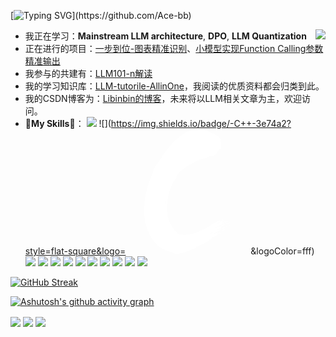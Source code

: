 [![Typing SVG](https://readme-typing-svg.demolab.com/?lines=I'm+Libinbin;Someone+who+plans+to+be+a+senior+algorithm+engineer;Welcome+to+my+repo;)](https://github.com/Ace-bb)

<a href="#">
  <img align="right" src="https://github-readme-stats.vercel.app/api?username=Ace-bb&count_private=true&show_icons=true&bg_color=15,f2f7fd,E0EAFC" />
</a>

- 我正在学习：**Mainstream LLM architecture**, **DPO**, **LLM Quantization**
- 正在进行的项目：[一步到位-图表精准识别](https://github.com/Ace-bb/LLM-based-graph-tool)、[小模型实现Function Calling参数精准输出](https://github.com/Ace-bb/Function_Calling_mini_llm_train)
- 我参与的共建有：[LLM101-n解读](https://github.com/SmartFlowAI/LLM101n-CN)
- 我的学习知识库：[LLM-tutorile-AllinOne](https://github.com/Ace-bb/LLM-tutorial-AllinOne)，我阅读的优质资料都会归类到此。
- 我的CSDN博客为：[Libinbin的博客](https://blog.csdn.net/Ace_bb)，未来将以LLM相关文章为主，欢迎访问。
- 🌟**My Skills**🌟：
![](https://img.shields.io/badge/-Python-3e74a2?style=flat-square&logo=Python&logoColor=fff)
![](https://img.shields.io/badge/-C++-3e74a2?style=flat-square&logo=<svg t="1724430055466" class="icon" viewBox="0 0 1024 1024" version="1.1" xmlns="http://www.w3.org/2000/svg" p-id="1655" width="200" height="200"><path d="M325.96992 607.68256l-2.9184-4.38272c0-4.86912 0.9728-9.25184 2.9184-13.14816l4.38272-2.9184-2.9184 4.3776c0 8.76544-0.49152 14.12096-1.46432 16.07168z m1.4592 59.88864c-1.9456-4.864-2.9184-11.68384-2.9184-20.44928l2.9184-2.9184v23.36768z m444.09856 181.14048l-17.55136 4.3776-2.9184-4.38272c32.13312-14.60736 56.47872-26.2912 73.0368-35.05664-48.6912 18.50368-83.75296 34.57024-105.17504 48.2048v-4.38272c31.16032-21.42208 80.34304-47.232 147.53792-77.41952-44.8 16.55296-77.91104 31.64672-99.33312 45.28128l4.38272-5.8368c-8.76544 0-21.66784 4.3776-38.7072 13.14304-17.0496 8.76544-27.51488 17.03936-31.4112 24.832l-2.9184-5.84192c0-1.9456 1.9456-2.9184 5.8368-2.9184 40.9088-25.32352 75.47392-44.3136 103.71584-56.97536l-29.21472 13.14816c10.71616-14.60736 37.49376-28.24192 80.34304-40.90368-32.13824 2.92352-62.81216 15.09888-92.02688 36.52096l5.84192-5.84192c-5.84192-0.9728-13.14816 0.73216-21.9136 5.10976-8.76032 4.38272-14.60736 7.0656-17.52576 8.0384l-1.46432-1.46432c53.56544-27.264 93.9776-47.232 121.2416-59.88864-29.2096 10.71104-52.096 19.96288-68.65408 27.7504 18.50368-12.65664 34.57536-21.42208 48.20992-26.2912-22.4 6.81472-37.98016 13.63456-46.7456 20.44928 6.81472-11.68384 12.17024-20.44928 16.06656-26.2912-22.4 15.58016-39.43936 26.2912-51.12832 32.13824 27.26912-21.4272 43.8272-33.11104 49.664-35.06176l-8.76032 1.4592c-2.9184 4.87424-9.25184 9.25184-18.99008 13.14816l8.76544-13.14816c-17.53088 5.84704-35.54816 14.61248-54.04672 26.29632-95.4368 65.24928-178.70336 97.87392-249.79456 97.87392-14.60736 0-29.70112-1.9456-45.28128-5.84704-61.35296-60.37504-92.032-127.08352-92.032-200.12544 0-114.91328 26.29632-204.02176 78.88384-267.3152l-2.9184-5.84704c12.65664-28.24192 49.664-60.6208 111.01696-97.14176 61.34784-36.52096 107.60704-54.77888 138.77248-54.77888v-4.38272c-1.9456-0.9728-3.40992-1.9456-4.38272-2.9184 3.8912 0 9.73824-0.49152 17.52576-1.46432l11.68896 2.9184 13.14816-1.45408-17.53088-1.46432-1.4592 1.46432c-1.9456-2.92352-3.40992-5.36064-4.38272-7.30624h11.68384c9.73824 0 16.55808 0.4864 20.44928 1.4592 18.50368-10.71104 28.73344-17.03936 30.67904-18.99008 1.9456-1.9456 7.30112-10.22464 16.06656-24.832 7.79264-11.68384 14.60736-18.01728 20.4544-18.99008l-0.02048-33.8944c-0.08704-28.24704-0.57344-43.24352-1.44384-44.98432-1.9456-5.84704-13.63456-16.55808-35.05664-32.13824a207.29344 207.29344 0 0 0-52.58752-21.9136C672.66048 13.14816 660.48 6.32832 654.6432 4.38272c-1.9456-2.9184-5.35552-4.38272-10.22464-4.38272-58.42944 0-95.9232 2.9184-112.48128 8.76544-87.64416 33.11104-170.9056 113.94048-249.78944 242.4832-20.44928 28.24704-35.54304 49.66912-45.2864 64.27648-33.10592 87.64928-53.5552 145.59232-61.34784 173.83424C160.90624 543.89248 153.6 604.75904 153.6 671.9488c0 95.4368 25.8048 176.26624 77.41952 242.48832 24.3456 26.29632 43.33568 45.2864 56.97024 56.97024l8.76544 1.4592 4.38272 4.38272 7.30624 2.9184a27.5712 27.5712 0 0 1 8.76032-1.4592l2.92352 2.92352v7.30624c8.76544 0 25.8048 4.864 51.12832 14.60736 29.21472 11.68384 47.232 18.50368 54.04672 20.44928l4.38272-4.38272c22.4-6.81472 41.87648-10.71104 58.42944-11.68384 37.98016-17.53088 67.6864-29.21984 89.10848-35.06176 0-5.84192 2.432-10.71104 7.30112-14.60736l5.84704 1.46432c28.24192-13.63456 55.50592-26.78272 81.80224-39.44448 10.71104-10.71104 27.26912-24.832 49.664-42.36288 6.81984 0 10.22464-0.9728 10.22464-2.9184l1.46432-2.9184 1.4592-1.46432 2.9184 2.9184c8.77056-6.81472 15.58528-11.68384 20.4544-14.60736l2.9184-5.8368 4.38784-1.46432 4.3776 4.38272 2.92352-1.46432 4.38272-5.8368h-5.82144z" fill="#ffffff" p-id="1656"></path></svg>&logoColor=fff)
![](https://img.shields.io/badge/-Java-3e74a2?style=flat-square&logo=Java&logoColor=fff)
![](https://img.shields.io/badge/-Vue-4fc08d?style=flat-square&logo=Vue.js&logoColor=fff)
![](https://img.shields.io/badge/-FastAPI-009688?style=flat-square&logo=FastAPI&logoColor=fff)
![](https://img.shields.io/badge/-Linux-000000?style=flat-square&logo=Linux&logoColor=fff)
![](https://img.shields.io/badge/-Docker-2496ED?style=flat-square&logo=Docker&logoColor=fff)
![](https://img.shields.io/badge/-Kubernetes-326CE5?style=flat-square&logo=Kubernetes&logoColor=fff)
![](https://img.shields.io/badge/-GitHub%20Actions-2088FF?style=flat-square&logo=GitHubActions&logoColor=fff)
![](https://img.shields.io/badge/-PostgreSQL-4169E1?style=flat-square&logo=PostgreSQL&logoColor=fff)
![](https://img.shields.io/badge/-Redis-DC382D?style=flat-square&logo=Redis&logoColor=fff)
![](https://img.shields.io/badge/-MongoDB-47A248?style=flat-square&logo=MongoDB&logoColor=fff)

[![GitHub Streak](https://streak-stats.demolab.com/?user=Ace-bb)](https://git.io/streak-stats)

[![Ashutosh's github activity graph](https://github-readme-activity-graph.vercel.app/graph?username=Ace-bb&theme=react)](https://github.com/Ace-bb)

<img align="center" src="https://github-readme-stats.vercel.app/api/wakatime?username=Ace-bb&theme=transparent&hide_border=true&layout=compact&langs_count=22" />

<img align="center" src="https://github-readme-stats.vercel.app/api/top-langs/?username=Ace-bb&theme=transparent&hide_border=true&layout=donut-vertical&langs_count=6" />

<img align="center" src="https://skillicons.dev/icons?i=Ace-bb&theme=light" />

<!--
**Ace-bb/Ace-bb** is a ✨ _special_ ✨ repository because its `README.md` (this file) appears on your GitHub profile.


Here are some ideas to get you started:

- 🔭 I’m currently working on ...
- 🌱 I’m currently learning ...
- 👯 I’m looking to collaborate on ...
- 🤔 I’m looking for help with ...
- 💬 Ask me about ...
- 📫 How to reach me: ...
- 😄 Pronouns: ...
- ⚡ Fun fact: ...
-->
